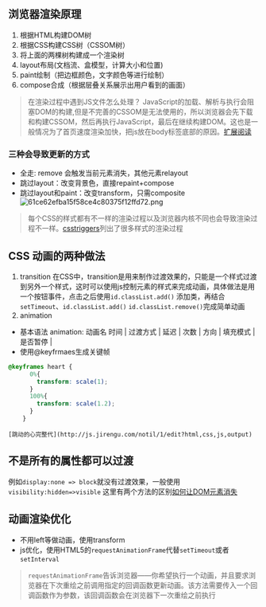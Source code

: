 ## 浏览器渲染原理
1. 根据HTML构建DOM树
2. 根据CSS构建CSS树（CSSOM树）
3. 将上面的两棵树构建成一个渲染树
4. layout布局(文档流、盒模型，计算大小和位置)
5. paint绘制（把边框颜色，文字颜色等进行绘制）
6. compose合成（根据层叠关系展示出用户看到的画面）

> 在渲染过程中遇到JS文件怎么处理？
JavaScript的加载、解析与执行会阻塞DOM的构建,但是不完善的CSSOM是无法使用的，所以浏览器会先下载和构建CSSOM，然后再执行JavaScript，最后在继续构建DOM。这也是一般情况为了首页速度渲染加快，把js放在body标签底部的原因。[扩展阅读](https://blog.fundebug.com/2019/01/03/understand-browser-rendering/)

### 三种会导致更新的方式
* 全走:  remove 会触发当前元素消失，其他元素relayout
* 跳过layout：改变背景色，直接repaint+compose
* 跳过layout和paint：改变transform，只需composite
![61ce62efba15f58ce4c80375f12ffd72.png](evernotecid://1FA57AF5-685F-408C-ABAA-E9E7D59A2831/appyinxiangcom/23431486/ENResource/p27)
> 每个CSS的样式都有不一样的渲染过程以及浏览器内核不同也会导致渲染过程不一样。[csstriggers](https://csstriggers.com/)列出了很多样式的渲染过程
## CSS 动画的两种做法
1. transition
在CSS中，transition是用来制作过渡效果的，只能是一个样式过渡到另外一个样式，这时可以使用js控制元素的样式来完成动画，具体做法是用一个按钮事件，点击之后使用`id.classList.add()` 添加类，再结合`setTimeout`、`id.classList.add()` `id.classList.remove()`完成简单动画
2. animation
* 基本语法
animation: 动画名 时间 | 过渡方式 | 延迟 | 次数 | 方向 | 填充模式 | 是否暂停 |
* 使用@keyfrmaes生成关键帧
```css
@keyframes heart {
      0%{
        transform: scale(1);
      }
      100%{
        transform: scale(1.2);
      }
    }
```
    
    [跳动的心完整代](http://js.jirengu.com/notil/1/edit?html,css,js,output)
    
    
## 不是所有的属性都可以过渡
例如`display:none => block`就没有过渡效果，一般使用`visibility:hidden=>visible`
这里有两个方法的区别[如何让DOM元素消失](https://dengzhi.xin/archives/%E5%A6%82%E4%BD%95%E8%AE%A9dom%E5%85%83%E7%B4%A0%E6%B6%88%E5%A4%B1)

## 动画渲染优化
* 不用left等做动画，使用transform
* js优化，使用HTML5的`requestAnimationFrame`代替`setTimeout`或者`setInterval`
> `requestAnimationFrame`告诉浏览器——你希望执行一个动画，并且要求浏览器在下次重绘之前调用指定的回调函数更新动画。该方法需要传入一个回调函数作为参数，该回调函数会在浏览器下一次重绘之前执行
